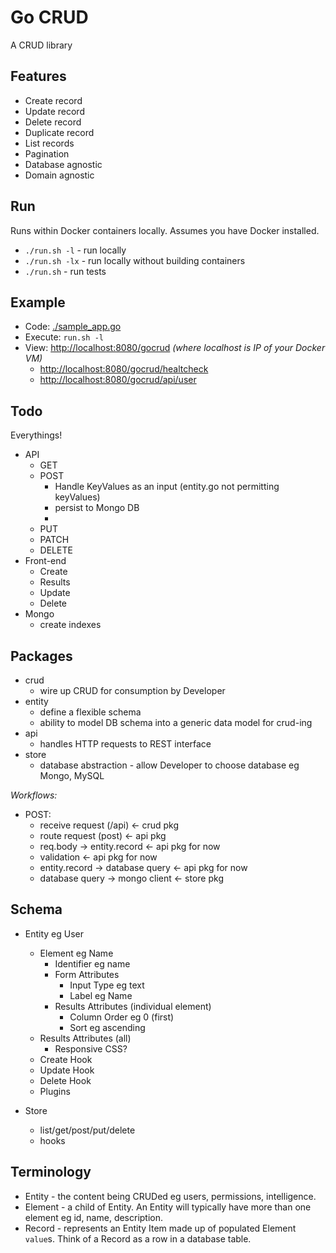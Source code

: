 # Go CRUD

A CRUD library

## Features

- Create record
- Update record
- Delete record
- Duplicate record
- List records
- Pagination
- Database agnostic
- Domain agnostic


## Run

Runs within Docker containers locally.  Assumes you have Docker installed.

* `./run.sh -l` - run locally
* `./run.sh -lx` - run locally without building containers
* `./run.sh` - run tests


## Example

* Code: [./sample_app.go](./sample_app.go)
* Execute: `run.sh -l`
* View: [http://localhost:8080/gocrud](http://localhost:8080/gocrud)  _(where localhost is IP of your Docker VM)_
    * [http://localhost:8080/gocrud/healtcheck](http://localhost:8080/gocrud/healthcheck)
    * [http://localhost:8080/gocrud/api/user](http://localhost:8080/gocrud/api/user)


## Todo

Everythings!

* API
    * GET
    * POST
        * Handle KeyValues as an input (entity.go not permitting keyValues)
        * persist to Mongo DB
        * 
    * PUT
    * PATCH
    * DELETE
* Front-end
    * Create
    * Results
    * Update
    * Delete
* Mongo
    * create indexes

## Packages

* crud
    * wire up CRUD for consumption by Developer
* entity
    * define a flexible schema
    * ability to model DB schema into a generic data model for crud-ing
* api
    * handles HTTP requests to REST interface
* store
    * database abstraction - allow Developer to choose database eg Mongo, MySQL
    
*Workflows:*

* POST:
    * receive request (/api) <- crud pkg
    * route request (post) <- api pkg 
    * req.body -> entity.record <- api pkg for now
    * validation <- api pkg for now
    * entity.record -> database query <- api pkg for now
    * database query -> mongo client <- store pkg
    



## Schema

- Entity eg User
    - Element eg Name
        - Identifier eg name
        - Form Attributes
            - Input Type eg text
            - Label eg Name
        - Results Attributes (individual element)
            - Column Order eg 0 (first)
            - Sort eg ascending
    - Results Attributes (all)
        - Responsive CSS?
    - Create Hook
    - Update Hook
    - Delete Hook
    - Plugins
    
- Store
    - list/get/post/put/delete
    - hooks


## Terminology

* Entity - the content being CRUDed eg users, permissions, intelligence.
* Element - a child of Entity.  An Entity will typically have more than one element eg id, name, description.
* Record - represents an Entity Item made up of populated Element `value`s. Think of a Record as a row in a database table.